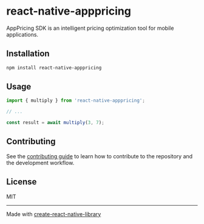 # react-native-apppricing

AppPricing SDK is an intelligent pricing optimization tool for mobile applications.

## Installation

```sh
npm install react-native-apppricing
```

## Usage


```js
import { multiply } from 'react-native-apppricing';

// ...

const result = await multiply(3, 7);
```


## Contributing

See the [contributing guide](CONTRIBUTING.md) to learn how to contribute to the repository and the development workflow.

## License

MIT

---

Made with [create-react-native-library](https://github.com/callstack/react-native-builder-bob)
